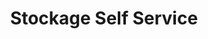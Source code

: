 ---
title: "Stockage Self Service"
url: /saint-ouen-laumone/stockage-self-service/
shop: location de stockage
---